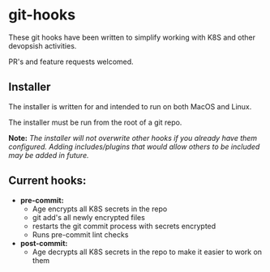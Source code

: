 # git-hooks
These git hooks have been written to simplify working with K8S and other devopsish activities.

PR's and feature requests welcomed. 

## Installer
The installer is written for and intended to run on both MacOS and Linux.

The installer must be run from the root of a git repo.

**Note:** *The installer will not overwrite other hooks if you already have them configured. Adding includes/plugins that would allow others to be included may be added in future.*

## Current hooks:
   - **pre-commit:**
     - Age encrypts all K8S secrets in the repo
     - git add's all newly encrypted files
     - restarts the git commit process with secrets encrypted
     - Runs pre-commit lint checks
   - **post-commit:**
     - Age decrypts all K8S secrets in the repo to make it easier to work on them

